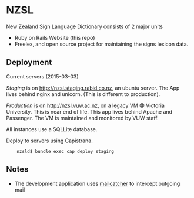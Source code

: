 # NZSL 

New Zealand Sign Language Dictionary consists of 2 major units
* Ruby on Rails Website (this repo)
* Freelex, and open source project for maintaining the signs lexicon data.

## Deployment

Current servers (2015-03-03)

*Staging* is on http://nzsl.staging.rabid.co.nz, an ubuntu server. The App lives behind nginx and unicorn. (This is different to production). 

*Production* is on http://nzsl.vuw.ac.nz, on a legacy VM @ Victoria University. This is near end of life. This app lives behind Apache and Passenger. The VM is maintained and monitored by VUW staff.

All instances use a SQLLite database.


Deploy to servers using Capistrana.

```
	nzsld$ bundle exec cap deploy staging
```


## Notes

* The development application uses [mailcatcher](http://mailcatcher.me/) to intercept outgoing mail

